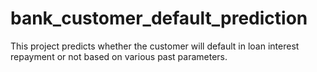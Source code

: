 # bank_customer_default_prediction
This project predicts whether the customer will default in loan interest repayment or not based on various past parameters.
